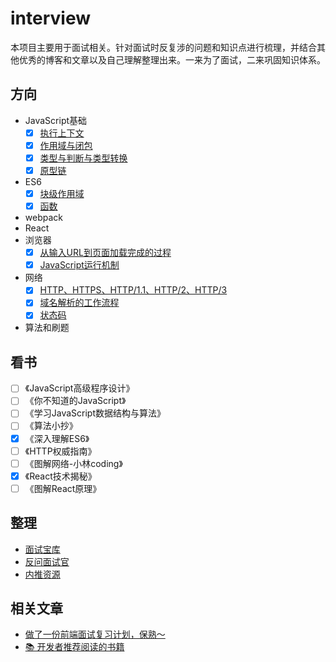 # interview

本项目主要用于面试相关。针对面试时反复涉的问题和知识点进行梳理，并结合其他优秀的博客和文章以及自己理解整理出来。一来为了面试，二来巩固知识体系。

## 方向

- JavaScript基础
  - [x] [执行上下文](JavaScript/执行上下文.md)
  - [x] [作用域与闭包](JavaScript/作用域与闭包.md)
  - [x] [类型与判断与类型转换](JavaScript/类型与判断.md)
  - [x] [原型链](JavaScript/原型.md)
- ES6
  - [x] [块级作用域](ES6/块级作用域.md)
  - [x] [函数](ES6/函数.md)
- webpack
- React
- 浏览器
  - [x] [从输入URL到页面加载完成的过程](/浏览器/从输入URL到页面加载完成的过程.md)
  - [x] [JavaScript运行机制](/浏览器/JavaScript运行机制.md)
- 网络
  - [x] [HTTP、HTTPS、HTTP/1.1、HTTP/2、HTTP/3](/网络/什么是HTTP.md)
  - [x] [域名解析的工作流程](/网络/IP基础知识.md)
  - [x] [状态码](/网络/状态码.md)
- 算法和刷题

## 看书

- [ ] 《JavaScript高级程序设计》
- [ ] 《你不知道的JavaScript》
- [ ] 《学习JavaScript数据结构与算法》
- [ ] 《算法小抄》
- [x] 《深入理解ES6》
- [ ] 《HTTP权威指南》
- [ ] 《图解网络-小林coding》
- [x] 《React技术揭秘》
- [ ] 《图解React原理》

## 整理

- [面试宝库](一些不太全的知识点.md)
- [反问面试官](反问面试官.md)
- [内推资源](内推资源.md)

## 相关文章

- [做了一份前端面试复习计划，保熟～](https://juejin.cn/post/7061588533214969892)
- [📚 开发者推荐阅读的书籍](https://github.com/guanpengchn/awesome-books)
